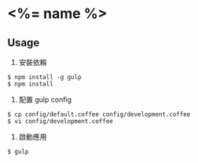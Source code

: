 # <%= name %>

## Usage

1. 安裝依賴

  ```
  $ npm install -g gulp
  $ npm install
  ```

1. 配置 gulp config

  ```
  $ cp config/default.coffee config/development.coffee
  $ vi config/development.coffee
  ```

1. 啟動應用

  ```
  $ gulp
  ```

